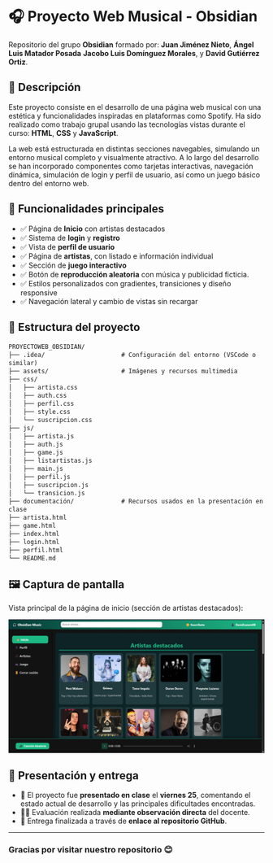 # 🎧 Proyecto Web Musical - Obsidian

Repositorio del grupo **Obsidian** formado por: 
**Juan Jiménez Nieto**, 
**Ángel Luis Matador Posada**
**Jacobo Luis Domínguez Morales**, y
**David Gutiérrez Ortiz**. 

## 📝 Descripción

Este proyecto consiste en el desarrollo de una página web musical con una estética y funcionalidades inspiradas en plataformas como Spotify. Ha sido realizado como trabajo grupal usando las tecnologías vistas durante el curso: **HTML**, **CSS** y **JavaScript**.

La web está estructurada en distintas secciones navegables, simulando un entorno musical completo y visualmente atractivo. A lo largo del desarrollo se han incorporado componentes como tarjetas interactivas, navegación dinámica, simulación de login y perfil de usuario, así como un juego básico dentro del entorno web.

## 🧩 Funcionalidades principales

- ✅ Página de **Inicio** con artistas destacados  
- ✅ Sistema de **login** y **registro**  
- ✅ Vista de **perfil de usuario**  
- ✅ Página de **artistas**, con listado e información individual  
- ✅ Sección de **juego interactivo**  
- ✅ Botón de **reproducción aleatoria** con música y publicidad ficticia.
- ✅ Estilos personalizados con gradientes, transiciones y diseño responsive  
- ✅ Navegación lateral y cambio de vistas sin recargar  

## 📁 Estructura del proyecto

```
PROYECTOWEB_OBSIDIAN/
├── .idea/                     # Configuración del entorno (VSCode o similar)
├── assets/                    # Imágenes y recursos multimedia
├── css/
│   ├── artista.css
│   ├── auth.css
│   ├── perfil.css
│   ├── style.css
│   └── suscripcion.css
├── js/
│   ├── artista.js
│   ├── auth.js
│   ├── game.js
│   ├── listartistas.js
│   ├── main.js
│   ├── perfil.js
│   ├── suscripcion.js
│   └── transicion.js
├── documentación/             # Recursos usados en la presentación en clase
├── artista.html
├── game.html
├── index.html
├── login.html
├── perfil.html
└── README.md
```

## 🖼️ Captura de pantalla

Vista principal de la página de inicio (sección de artistas destacados):

![Captura de la web](./assets/captura_home.png)

## 📣 Presentación y entrega

- 📅 El proyecto fue **presentado en clase** el **viernes 25**, comentando el estado actual de desarrollo y las principales dificultades encontradas.
- 🧑‍🏫 Evaluación realizada **mediante observación directa** del docente.
- 📎 Entrega finalizada a través de **enlace al repositorio GitHub**.

---

### Gracias por visitar nuestro repositorio 😊
